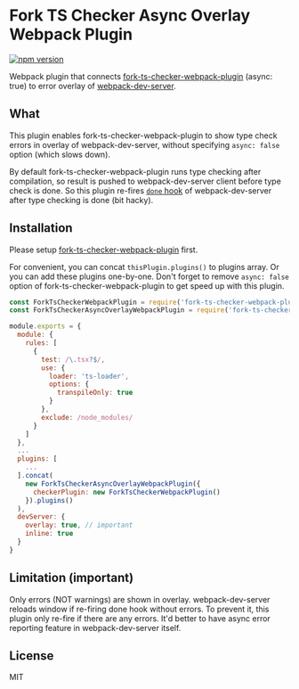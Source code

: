 # Fork TS Checker Async Overlay Webpack Plugin

[![npm version](https://img.shields.io/npm/v/fork-ts-checker-async-overlay-webpack-plugin.svg?style=flat-square)](https://www.npmjs.com/package/fork-ts-checker-async-overlay-webpack-plugin)

Webpack plugin that connects [fork-ts-checker-webpack-plugin](https://github.com/Realytics/fork-ts-checker-webpack-plugin) (async: true) to error overlay of [webpack-dev-server](https://github.com/webpack/webpack-dev-server).

## What

This plugin enables fork-ts-checker-webpack-plugin to show type check errors in overlay of webpack-dev-server, without specifying `async: false` option (which slows down).

By default fork-ts-checker-webpack-plugin runs type checking after compilation, so result is pushed to webpack-dev-server client before type check is done.
So this plugin re-fires [`done` hook](https://webpack.js.org/api/compiler-hooks/#done) of webpack-dev-server after type checking is done (bit hacky).

## Installation

Please setup [fork-ts-checker-webpack-plugin](https://github.com/Realytics/fork-ts-checker-webpack-plugin) first.

For convenient, you can concat `thisPlugin.plugins()` to plugins array. Or you can add these plugins one-by-one.
Don't forget to remove `async: false` option of fork-ts-checker-webpack-plugin to get speed up with this plugin.

```js
const ForkTsCheckerWebpackPlugin = require('fork-ts-checker-webpack-plugin')
const ForkTsCheckerAsyncOverlayWebpackPlugin = require('fork-ts-checker-async-overlay-webpack-plugin')

module.exports = {
  module: {
    rules: [
      {
        test: /\.tsx?$/,
        use: {
          loader: 'ts-loader',
          options: {
            transpileOnly: true
          }
        },
        exclude: /node_modules/
      }
    ]
  },
  ...
  plugins: [
    ...
  ].concat(
    new ForkTsCheckerAsyncOverlayWebpackPlugin({
      checkerPlugin: new ForkTsCheckerWebpackPlugin()
    }).plugins()
  ),
  devServer: {
    overlay: true, // important
    inline: true
  }
}
```

## Limitation (important)

Only errors (NOT warnings) are shown in overlay.
webpack-dev-server reloads window if re-firing done hook without errors. To prevent it, this plugin only re-fire if there are any errors.
It'd better to have async error reporting feature in webpack-dev-server itself.

## License

MIT
